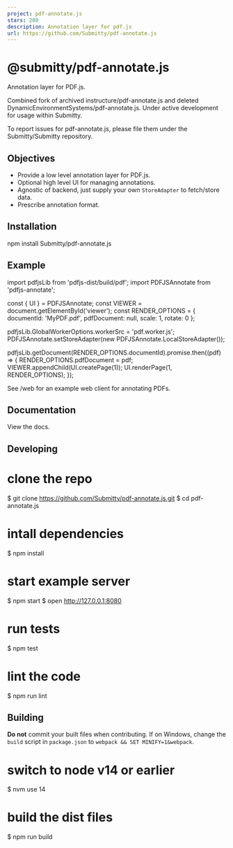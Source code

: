 ```yaml
---
project: pdf-annotate.js
stars: 280
description: Annotation layer for pdf.js
url: https://github.com/Submitty/pdf-annotate.js
---
```


@submitty/pdf-annotate.js
=========================

Annotation layer for PDF.js.

Combined fork of archived instructure/pdf-annotate.js and deleted DynamicEnvironmentSystems/pdf-annotate.js. Under active development for usage within Submitty.

To report issues for pdf-annotate.js, please file them under the Submitty/Submitty repository.

Objectives
----------

-   Provide a low level annotation layer for PDF.js.
-   Optional high level UI for managing annotations.
-   Agnostic of backend, just supply your own `StoreAdapter` to fetch/store data.
-   Prescribe annotation format.

Installation
------------

npm install Submitty/pdf-annotate.js

Example
-------

import pdfjsLib from 'pdfjs-dist/build/pdf';
import PDFJSAnnotate from 'pdfjs-annotate';

const { UI } \= PDFJSAnnotate;
const VIEWER \= document.getElementById('viewer');
const RENDER\_OPTIONS \= {
  documentId: 'MyPDF.pdf',
  pdfDocument: null,
  scale: 1,
  rotate: 0
};

pdfjsLib.GlobalWorkerOptions.workerSrc \= 'pdf.worker.js';
PDFJSAnnotate.setStoreAdapter(new PDFJSAnnotate.LocalStoreAdapter());

pdfjsLib.getDocument(RENDER\_OPTIONS.documentId).promise.then((pdf) \=> {
  RENDER\_OPTIONS.pdfDocument \= pdf;
  VIEWER.appendChild(UI.createPage(1));
  UI.renderPage(1, RENDER\_OPTIONS);
});

See /web for an example web client for annotating PDFs.

Documentation
-------------

View the docs.

Developing
----------

# clone the repo
$ git clone https://github.com/Submitty/pdf-annotate.js.git
$ cd pdf-annotate.js

# intall dependencies
$ npm install

# start example server
$ npm start
$ open http://127.0.0.1:8080

# run tests
$ npm test

# lint the code
$ npm run lint

Building
--------

**Do not** commit your built files when contributing. If on Windows, change the `build` script in `package.json` to `webpack && SET MINIFY=1&webpack`.

# switch to node v14 or earlier
$ nvm use 14

# build the dist files
$ npm run build
